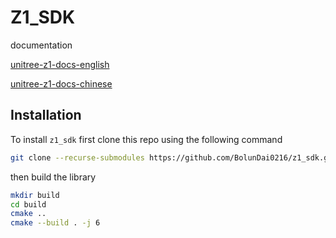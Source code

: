 # Z1_SDK

documentation

[unitree-z1-docs-english](http://dev-z1.unitree.com)

[unitree-z1-docs-chinese](http://dev-z1.cn.unitree.com)

## Installation

To install `z1_sdk` first clone this repo using the following command

```bash
git clone --recurse-submodules https://github.com/BolunDai0216/z1_sdk.git
```

then build the library 

```bash
mkdir build
cd build
cmake ..
cmake --build . -j 6
```
